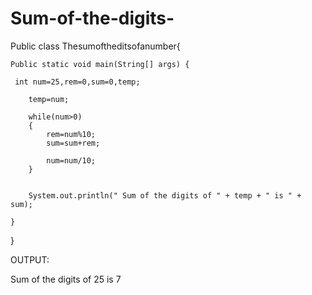 # Sum-of-the-digits-
Public class Thesumoftheditsofanumber{

    Public static void main(String[] args) {
        
     int num=25,rem=0,sum=0,temp;
     
        temp=num;
        
        while(num>0)
        {
            rem=num%10;
            sum=sum+rem;
            
            num=num/10;
        }


        System.out.println(" Sum of the digits of " + temp + " is " + sum);
        
    }
    
}

OUTPUT:

 Sum of the digits of 25 is 7
 
